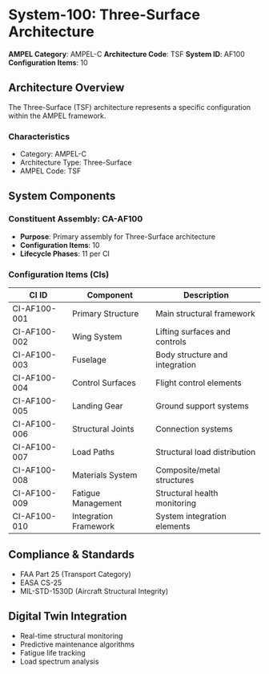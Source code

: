 # System-100: Three-Surface Architecture

**AMPEL Category**: AMPEL-C
**Architecture Code**: TSF
**System ID**: AF100
**Configuration Items**: 10

## Architecture Overview

The Three-Surface (TSF) architecture represents a specific configuration within the AMPEL framework.

### Characteristics
- Category: AMPEL-C
- Architecture Type: Three-Surface
- AMPEL Code: TSF

## System Components

### Constituent Assembly: CA-AF100
- **Purpose**: Primary assembly for Three-Surface architecture
- **Configuration Items**: 10
- **Lifecycle Phases**: 11 per CI

### Configuration Items (CIs)

| CI ID | Component | Description |
|-------|-----------|-------------|
| CI-AF100-001 | Primary Structure | Main structural framework |
| CI-AF100-002 | Wing System | Lifting surfaces and controls |
| CI-AF100-003 | Fuselage | Body structure and integration |
| CI-AF100-004 | Control Surfaces | Flight control elements |
| CI-AF100-005 | Landing Gear | Ground support systems |
| CI-AF100-006 | Structural Joints | Connection systems |
| CI-AF100-007 | Load Paths | Structural load distribution |
| CI-AF100-008 | Materials System | Composite/metal structures |
| CI-AF100-009 | Fatigue Management | Structural health monitoring |
| CI-AF100-010 | Integration Framework | System integration elements |

## Compliance & Standards
- FAA Part 25 (Transport Category)
- EASA CS-25
- MIL-STD-1530D (Aircraft Structural Integrity)

## Digital Twin Integration
- Real-time structural monitoring
- Predictive maintenance algorithms
- Fatigue life tracking
- Load spectrum analysis
